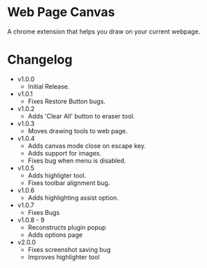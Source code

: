 # Web Page Canvas
A chrome extension that helps you draw on your current webpage.

# Changelog
* v1.0.0
	- Initial Release.
* v1.0.1
	- Fixes Restore Button bugs.
* v1.0.2
	- Adds 'Clear All' button to eraser tool.
* v1.0.3
	- Moves drawing tools to web page.
* v1.0.4
	- Adds canvas mode close on escape key.
	- Adds support for images.
	- Fixes bug when menu is disabled.
* v1.0.5
	- Adds highligter tool.
	- Fixes toolbar alignment bug.
* v1.0.6
	- Adds highlighting assist option.
* v1.0.7
	- Fixes Bugs
* v1.0.8 - 9
	- Reconstructs plugin popup
	- Adds options page
* v2.0.0
	- Fixes screenshot saving bug
	- Improves highlighter tool